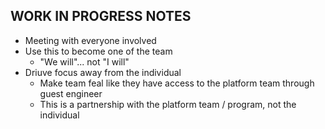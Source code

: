 ## WORK IN PROGRESS NOTES
- Meeting with everyone involved
- Use this to become one of the team
    - "We will"... not "I will"
- Driuve focus away from the individual
    - Make team feal like they have access to the platform team through guest engineer
    - This is a partnership with the platform team / program, not the individual